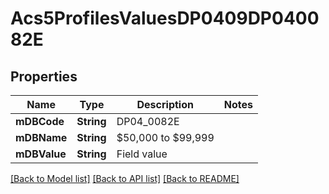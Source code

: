 # Acs5ProfilesValuesDP0409DP040082E

## Properties
Name | Type | Description | Notes
------------ | ------------- | ------------- | -------------
**mDBCode** | **String** | DP04_0082E | 
**mDBName** | **String** | $50,000 to $99,999 | 
**mDBValue** | **String** | Field value | 

[[Back to Model list]](../README.md#documentation-for-models) [[Back to API list]](../README.md#documentation-for-api-endpoints) [[Back to README]](../README.md)



